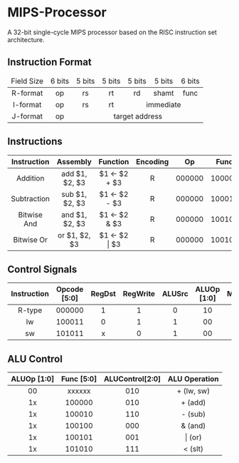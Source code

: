 # MIPS-Processor

A 32-bit single-cycle MIPS processor based on the RISC instruction set architecture.

## Instruction Format

<table>
    <thead align=center>
        <tr>
            <td>Field Size</td>
            <td>6 bits</td>
            <td>5 bits</td>
            <td>5 bits</td>
            <td>5 bits</td>
            <td>5 bits</td>
            <td>6 bits</td>
        </tr>
    </thead>
    <tbody align=center>
        <tr>
            <td>R-format</td>
            <td>op</td>
            <td>rs</td>
            <td>rt</td>
            <td>rd</td>
            <td>shamt</td>
            <td>func</td>
        </tr>
        <tr>
            <td>I-format</td>
            <td>op</td>
            <td>rs</td>
            <td>rt</td>
            <td colspan=3>immediate</td>
        </tr>
        <tr>
            <td>J-format</td>
            <td>op</td>
            <td colspan=5>target address</td>
        </tr>
    </tbody>
</table>

## Instructions

| Instruction   | Assembly       | Function       | Encoding | Op     | Func   |
|:-------------:|:--------------:|:--------------:|:--------:|:------:|:------:|
| Addition      | add $1, $2, $3 | $1 <- $2 + $3  | R        | 000000 | 100000 |
| Subtraction   | sub $1, $2, $3 | $1 <- $2 - $3  | R        | 000000 | 100010 |
| Bitwise And   | and $1, $2, $3 | $1 <- $2 & $3  | R        | 000000 | 100100 |
| Bitwise Or    | or $1, $2, $3  | $1 <- $2 \| $3 | R        | 000000 | 100101 |

## Control Signals

| Instruction | Opcode [5:0] | RegDst | RegWrite | ALUSrc | ALUOp [1:0] | MemRead | MemWrite | MemToReg |
|:-----------:|:------------:|:------:|:--------:|:------:|:-----------:|:-------:|:--------:|:--------:|
| R-type      | 000000       | 1      | 1        | 0      | 10          | 0       | 0        | 0        |
| lw          | 100011       | 0      | 1        | 1      | 00          | 1       | 0        | 1        |
| sw          | 101011       | x      | 0        | 1      | 00          | 0       | 1        | x        |

## ALU Control

| ALUOp [1:0] | Func [5:0] | ALUControl[2:0] | ALU Operation |
|:-----------:|:----------:|:---------------:|:-------------:|
| 00          | xxxxxx     | 010             | + (lw, sw)    |
| 1x          | 100000     | 010             | + (add)       |
| 1x          | 100010     | 110             | - (sub)       |
| 1x          | 100100     | 000             | & (and)       |
| 1x          | 100101     | 001             | \| (or)       |
| 1x          | 101010     | 111             | < (slt)       |
